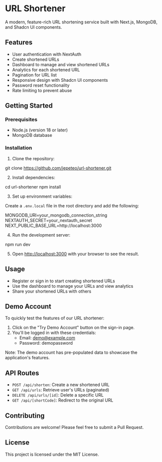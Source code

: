 # URL Shortener

A modern, feature-rich URL shortening service built with Next.js, MongoDB, and Shadcn UI components.

## Features

- User authentication with NextAuth
- Create shortened URLs
- Dashboard to manage and view shortened URLs
- Analytics for each shortened URL
- Pagination for URL list
- Responsive design with Shadcn UI components
- Password reset functionality
- Rate limiting to prevent abuse

## Getting Started

### Prerequisites

- Node.js (version 18 or later)
- MongoDB database

### Installation

1. Clone the repository:

git clone https://github.com/jepeteo/url-shortener.git

2. Install dependencies:

cd url-shortener npm install

3. Set up environment variables:

Create a `.env.local` file in the root directory and add the following:

MONGODB_URI=your_mongodb_connection_string
NEXTAUTH_SECRET=your_nextauth_secret
NEXT_PUBLIC_BASE_URL=http://localhost:3000

4. Run the development server:

npm run dev

5. Open [http://localhost:3000](http://localhost:3000) with your browser to see the result.

## Usage

- Register or sign in to start creating shortened URLs
- Use the dashboard to manage your URLs and view analytics
- Share your shortened URLs with others

## Demo Account

To quickly test the features of our URL shortener:

1. Click on the "Try Demo Account" button on the sign-in page.
2. You'll be logged in with these credentials:
   - Email: demo@example.com
   - Password: demopassword

Note: The demo account has pre-populated data to showcase the application's features.

## API Routes

- `POST /api/shorten`: Create a new shortened URL
- `GET /api/urls`: Retrieve user's URLs (paginated)
- `DELETE /api/urls/[id]`: Delete a specific URL
- `GET /api/[shortCode]`: Redirect to the original URL

## Contributing

Contributions are welcome! Please feel free to submit a Pull Request.

## License

This project is licensed under the MIT License.

